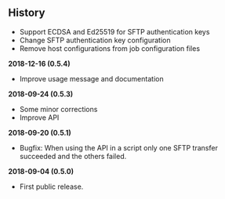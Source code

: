 History
-------

 - Support ECDSA and Ed25519 for SFTP authentication keys
 - Change SFTP authentication key configuration
 - Remove host configurations from job configuration files

**2018-12-16 (0.5.4)**
 - Improve usage message and documentation

**2018-09-24 (0.5.3)**
 - Some minor corrections
 - Improve API

**2018-09-20 (0.5.1)**
 - Bugfix: When using the API in a script only one SFTP transfer succeeded and the others failed.

**2018-09-04 (0.5.0)**
 - First public release.
